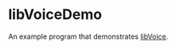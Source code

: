 # libVoiceDemo
An example program that demonstrates [libVoice](https://github.com/DinosaurBlanket/libVoice).
